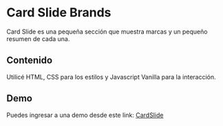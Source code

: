 # Card Slide Brands

Card Slide es una pequeña sección que muestra marcas y un pequeño resumen de cada una.

## Contenido

Utilicé HTML, CSS para los estilos y Javascript Vanilla para la interacción.

## Demo

Puedes ingresar a una demo desde este link: [CardSlide](https://larrykevin.github.io/cardslide/)